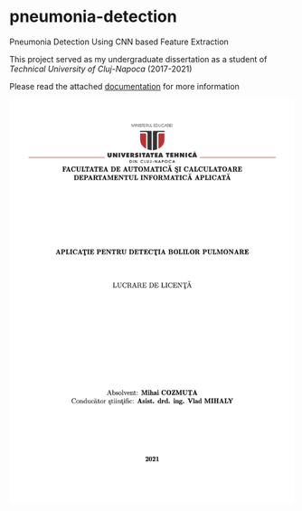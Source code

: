 # pneumonia-detection
Pneumonia Detection Using CNN based Feature Extraction

This project served as my undergraduate dissertation as a student of _Technical University of Cluj-Napoca_ (2017-2021)

Please read the attached [documentation](https://github.com/mihaisl/pneumonia-detection/blob/master/documentation/romanian_documentation.pdf) for more information 

![img_1.png](assets/documentation_cover.png)